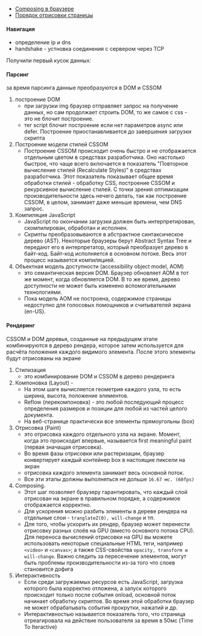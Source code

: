  
 - [Composing в браузере](https://m.youtube.com/watch?v=On2EWADF81Y&pp=ygUiZXZlbnQgbG9vcCBqYXZhc2NyaXB0INGP0L3QtNC10LrRgQ%3D%3D)
 - [Порядок отрисовки страницы](https://www.youtube.com/watch?v=OjBcOQ_ynJo) 

#### Навигация  

- определение ip и dns  
- handshake - устновка соединения с сервером через TCP  
  
Получили первый кусок данных:  

#### Парсинг

за время парсинга данные преобразуются в DOM и CSSOM  

1. построение DOM  
	- при загрузки img браузер отправляет запрос на получение данных, но сам продолжает строить DOM, то же самое с css - это не блочит построение.  
	- тег script блочит построение если нет параметров async или defer. Построение приостанавливается до завершения загрузки скрипта   
2. Построение модели стилей CSSOM  
	- Построение CSSOM происходит очень быстро и не отображается отдельным цветом в средствах разработчика. Оно настолько быстрое, что чаще всего включается в показатель "Повторное вычисление стилей (Recalculate Styles)" в средствах разработчика. Этот показатель показывает общее время обработки стилей - обработку CSS, построение CSSOM и рекурсивное вычисление стилей. С точки зрения оптимизации производительности здесь нечего делать, так как построение CSSOM, в целом, занимает даже меньше времени, чем DNS запрос.  
3. Компиляция JavaScript 
	- JavaScript по окончании загрузки должен быть интерпретирован, скомпилирован, обработан и исполнен. 
	- Скрипты преобразовываются в абстрактное синтаксическое дерево (AST). Некоторые браузеры берут Abstract Syntax Tree и передают его в интерпретатор, который преобразует дерево в байт-код. Байт-код исполняется в основном потоке. Весь этот процесс называется компиляцией.  
4. Объектная модель доступности (accessibility object model, AOM) 
	- это семантическая версия DOM. Браузер обновляет AOM в тот же момент, когда обновляется DOM. В то же время, дерево доступности не может быть изменено вспомогательными технологиями.  
	- Пока модель AOM не построена, содержимое страницы недоступно для голосовых помощников и считывателей экрана (en-US).  
  
#### Рендеринг

CSSOM и DOM деревья, созданные на предыдущем этапе комбинируются в дерево рендера, которое затем используется для расчёта положения каждого видимого элемента. После этого элементы будут отрисованы на экране  

1. Стилизация 
	- это комбинирование DOM и CSSOM в дерево рендеринга  
2. Компоновка (Layout) -
	- На этом шаге вычисляется геометрия каждого узла, то есть ширина, высота, положение элементов. 
	- Reflow (перекомпоновка) - это любой последующий процесс определения размеров и позиции для любой из частей целого документа.  
	- На веб-странице практически все элементы прямоугольны (box)  
3. Отрисовка (Paint) 
	- это отрисовка каждого отдельного узла на экране. Момент, когда это происходит впервые, называется first meaningful paint (первая значащая отрисовка).  
	- Во время фазы отрисовки или растеризации, браузер конвертирует каждый контейнер box в настоящие пиксели на экран  
	- отрисовка каждого элемента занимает весь основной поток.  
	- Все эти этапы должны выполняться не дольше `16.67 мс. (60fps)`  
4. Composing. 
	- Этот шаг позволяет браузеру гарантировать, что каждый слой отрисован на экране в правильном порядке, а содержимое отображается корректно. 
	- Для ускорения можно разбить элементы в дереве рендера на отдельные слои - `tranglateZ(0), will-change` и тп. 
	- Для того, чтобы ускорить их рендер, браузер может перенести отрисовку разных слоёв на GPU (вместо основного потока CPU). Для переноса вычислений отрисовки на GPU вы можете использовать некоторые специальные HTML теги, например `<video>` и `<canvas>`; а также CSS-свойства `opacity, transform и will-change`. Важно следить за пересечение элементов, могут быть проблемы производительности из-за того что слоев становится дофига  
  5. Интерактивность  
	  - Если среди загружаемых ресурсов есть JavaScript, загрузка которого была корректно отложена, а запуск которого происходит только после события onload, основной поток начинает обработку скриптов. Во время этой обработки браузер не может обрабатывать события прокрутки, нажатий и др.  
	  - Интерактивностью называется показатель того, что страница отреагировала на действие пользователя за время в 50мс (Time To Iteractive)
